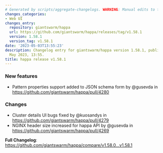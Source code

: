 ```yaml
---
# Generated by scripts/aggregate-changelogs. WARNING: Manual edits to this files will be overwritten.
changes_categories:
- Web UI
changes_entry:
  repository: giantswarm/happa
  url: https://github.com/giantswarm/happa/releases/tag/v1.58.1
  version: 1.58.1
  version_tag: v1.58.1
date: '2023-05-03T13:55:23'
description: Changelog entry for giantswarm/happa version 1.58.1, published on 03
  May 2023, 13:55.
title: happa release v1.58.1
---
```


<!-- Release notes generated using configuration in .github/release.yml at main -->

### New features
* Pattern properties support added to JSON schema form by @gusevda in https://github.com/giantswarm/happa/pull/4280
### Changes
* Cluster details UI bugs fixed by @kuosandys in https://github.com/giantswarm/happa/pull/4279
* NGINX header size increased for happa API by @gusevda in https://github.com/giantswarm/happa/pull/4269


**Full Changelog**: https://github.com/giantswarm/happa/compare/v1.58.0...v1.58.1
